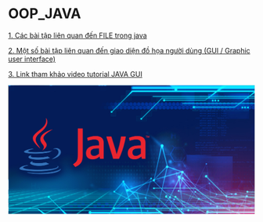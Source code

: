 # OOP_JAVA

[1. Các bài tập liên quan đến FILE trong java](https://github.com/NguyenHuuNhan1912/OOP_JAVA/tree/master/Java_Advanced/File_Java)

[2. Một số bài tập liên quan đến giao diện đồ họa người dùng (GUI / Graphic user interface)](https://github.com/NguyenHuuNhan1912/OOP_JAVA/tree/master/Java_Advanced/Java_GUI)

[3. Link tham khảo video tutorial JAVA GUI](https://www.youtube.com/watch?v=Kmgo00avvEw&t=14385s)

![alt tag](https://github.com/NguyenHuuNhan1912/NguyenHuuNhan1912/blob/main/i14.jpg)

